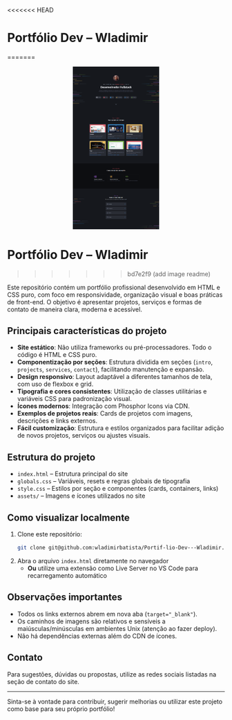 <<<<<<< HEAD
# Portfólio Dev – Wladimir
=======
<p align="center">
  <img alt="Logo - Rocketseat" src=".github/project_img.png" width="200px" />
</p>

# Portfólio Dev – Wladimir
>>>>>>> bd7e2f9 (add image readme)

Este repositório contém um portfólio profissional desenvolvido em HTML e CSS puro, com foco em responsividade, organização visual e boas práticas de front-end. O objetivo é apresentar projetos, serviços e formas de contato de maneira clara, moderna e acessível.

## Principais características do projeto

- **Site estático**: Não utiliza frameworks ou pré-processadores. Todo o código é HTML e CSS puro.
- **Componentização por seções**: Estrutura dividida em seções (`intro`, `projects`, `services`, `contact`), facilitando manutenção e expansão.
- **Design responsivo**: Layout adaptável a diferentes tamanhos de tela, com uso de flexbox e grid.
- **Tipografia e cores consistentes**: Utilização de classes utilitárias e variáveis CSS para padronização visual.
- **Ícones modernos**: Integração com Phosphor Icons via CDN.
- **Exemplos de projetos reais**: Cards de projetos com imagens, descrições e links externos.
- **Fácil customização**: Estrutura e estilos organizados para facilitar adição de novos projetos, serviços ou ajustes visuais.

## Estrutura do projeto

- `index.html` – Estrutura principal do site
- `globals.css` – Variáveis, resets e regras globais de tipografia
- `style.css` – Estilos por seção e componentes (cards, containers, links)
- `assets/` – Imagens e ícones utilizados no site

## Como visualizar localmente

1. Clone este repositório:
   ```bash
   git clone git@github.com:wladimirbatista/Portif-lio-Dev---Wladimir.git
   ```
2. Abra o arquivo `index.html` diretamente no navegador
   - **Ou** utilize uma extensão como Live Server no VS Code para recarregamento automático

## Observações importantes

- Todos os links externos abrem em nova aba (`target="_blank"`).
- Os caminhos de imagens são relativos e sensíveis a maiúsculas/minúsculas em ambientes Unix (atenção ao fazer deploy).
- Não há dependências externas além do CDN de ícones.

## Contato

Para sugestões, dúvidas ou propostas, utilize as redes sociais listadas na seção de contato do site.

---

Sinta-se à vontade para contribuir, sugerir melhorias ou utilizar este projeto como base para seu próprio portfólio!
